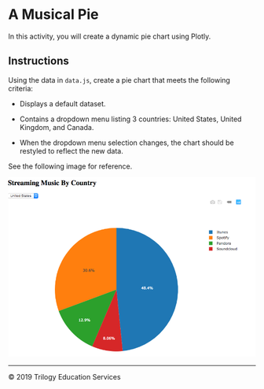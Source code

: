 # A Musical Pie

In this activity, you will create a dynamic pie chart using Plotly.

## Instructions

Using the data in `data.js`, create a pie chart that meets the following criteria:

* Displays a default dataset.

* Contains a dropdown menu listing 3 countries: United States, United Kingdom, and Canada.

* When the dropdown menu selection changes, the chart should be restyled to reflect the new data.

See the following image for reference.

![Images/pie01.png](Images/pie01.png)

---

© 2019 Trilogy Education Services
